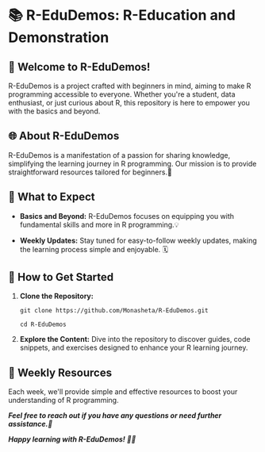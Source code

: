 # 📚 R-EduDemos: R-Education and Demonstration

## 🌟 Welcome to R-EduDemos! 

R-EduDemos is a project crafted with beginners in mind, aiming to make R programming accessible to everyone. Whether you're a student, data enthusiast, or just curious about R, this repository is here to empower you with the basics and beyond.

## 🌐 About R-EduDemos 

R-EduDemos is a manifestation of a passion for sharing knowledge, simplifying the learning journey in R programming. Our mission is to provide straightforward resources tailored for beginners.🌱

## 🤔 What to Expect 

- **Basics and Beyond:** R-EduDemos focuses on equipping you with fundamental skills and more in R programming.💡
  
- **Weekly Updates:** Stay tuned for easy-to-follow weekly updates, making the learning process simple and enjoyable. 🗓️

## 🚀 How to Get Started 

1. **Clone the Repository:**
   ```
   git clone https://github.com/Monasheta/R-EduDemos.git
   ```
   
   ```
   cd R-EduDemos
   ```

2. **Explore the Content:**
Dive into the repository to discover guides, code snippets, and exercises designed to enhance your R learning journey.

## 📆 Weekly Resources 

Each week, we'll provide simple and effective resources to boost your understanding of R programming.



***Feel free to reach out if you have any questions or need further assistance.🌟***

***Happy learning with R-EduDemos! 🌈✨***
